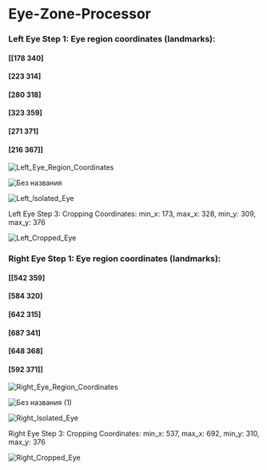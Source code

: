 # Eye-Zone-Processor

### Left Eye Step 1: Eye region coordinates (landmarks):
 #### [[178 340]
 #### [223 314]
 #### [280 318]
 #### [323 359]
 #### [271 371]
 #### [216 367]]

![Left_Eye_Region_Coordinates](https://github.com/user-attachments/assets/d5f3a453-7359-4bb7-9f34-4a5c46ea16db)

![Без названия](https://github.com/user-attachments/assets/cc77e55c-1647-4a95-8f7b-04abc414d124)


![Left_Isolated_Eye](https://github.com/user-attachments/assets/11c24932-9533-4640-88b6-666445458e8a)

Left Eye Step 3: Cropping Coordinates:
min_x: 173, max_x: 328, min_y: 309, max_y: 376

![Left_Cropped_Eye](https://github.com/user-attachments/assets/7f209a13-4d88-4e93-b08a-904aa77e4578)

### Right Eye Step 1: Eye region coordinates (landmarks):
#### [[542 359]
#### [584 320]
#### [642 315]
#### [687 341]
#### [648 368]
#### [592 371]]

 ![Right_Eye_Region_Coordinates](https://github.com/user-attachments/assets/b7f42e38-7804-4c47-930b-ca190d8d91ef)

![Без названия (1)](https://github.com/user-attachments/assets/1a2a7e5e-424a-471b-ae9c-39a2eb2f137a)

 ![Right_Isolated_Eye](https://github.com/user-attachments/assets/18b845a0-1f8d-41ac-ab05-25d31eaf6ea4)

Right Eye Step 3: Cropping Coordinates:
min_x: 537, max_x: 692, min_y: 310, max_y: 376

![Right_Cropped_Eye](https://github.com/user-attachments/assets/47bbad00-cb5e-417e-a0d9-339f4ea107a1)



